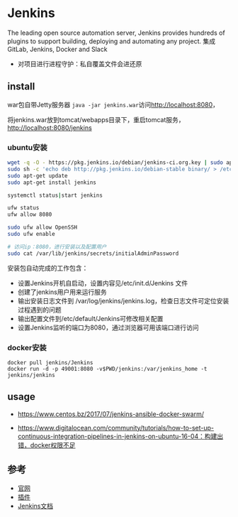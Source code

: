 # Jenkins

The leading open source automation server, Jenkins provides hundreds of plugins to support building, deploying and automating any project. 集成GitLab, Jenkins, Docker and Slack

* 对项目进行进程守护：私自覆盖文件会进还原

## install

war包自带Jetty服务器 `java -jar jenkins.war`访问<http://localhost:8080>，

将jenkins.war放到tomcat/webapps目录下，重启tomcat服务，<http://localhost:8080/jenkins>

### ubuntu安装

```sh
wget -q -O - https://pkg.jenkins.io/debian/jenkins-ci.org.key | sudo apt-key add -
sudo sh -c 'echo deb http://pkg.jenkins.io/debian-stable binary/ > /etc/apt/sources.list.d/jenkins.list'
sudo apt-get update
sudo apt-get install jenkins

systemctl status|start jenkins

ufw status
ufw allow 8080

sudo ufw allow OpenSSH
sudo ufw enable

# 访问ip：8080，进行安装以及配置用户
sudo cat /var/lib/jenkins/secrets/initialAdminPassword
```

安装包自动完成的工作包含：

* 设置Jenkins开机自启动，设置内容见/etc/init.d/Jenkins 文件
* 创建了jenkins用户用来运行服务
* 输出安装日志文件到  /var/log/jenkins/jenkins.log，检查日志文件可定位安装过程遇到的问题
* 输出配置文件到/etc/default/Jenkins可修改相关配置
* 设置Jenkins监听的端口为8080，通过浏览器可用该端口进行访问

### docker安装

```
docker pull jenkins/Jenkins
docker run -d -p 49001:8080 -v$PWD/jenkins:/var/jenkins_home -t jenkins/jenkins
```

## usage

* <https://www.centos.bz/2017/07/jenkins-ansible-docker-swarm/>
- https://www.digitalocean.com/community/tutorials/how-to-set-up-continuous-integration-pipelines-in-jenkins-on-ubuntu-16-04：构建出错，docker权限不足

## 参考

- [官网](https://jenkins.io/)
- [插件](https://plugins.jenkins.io/)
- [Jenkins文档](https://jenkins.io/doc/book/pipeline/)
